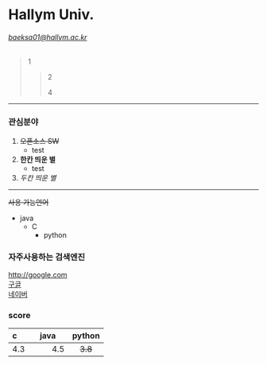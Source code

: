 # Hallym Univ.
###### baeksa01@hallym.ac.kr
> 1
>   
>> 2
>>        
>>4
****
### 관심분야
1. ~~오픈소스 SW~~  
    * test
2. **한칸 띄운 별**
    * test
3. *두칸 띄운 별*
*  *  * 
~~사용 가능언어~~
* java
  + C
    - python
### 자주사용하는 검색엔진
http://google.com   
[구글][googlelink]    
[네이버][naverlink]   
    
[naverlink]:https://www.naver.com/
[googlelink]:http://www.google.com/

### score

|c&nbsp;&nbsp;&nbsp;&nbsp;&nbsp;&nbsp;&nbsp;|java&nbsp;&nbsp;&nbsp;&nbsp;|python|
|:---|---:|:---:|
|4.3|4.5|~~3.8~~|
